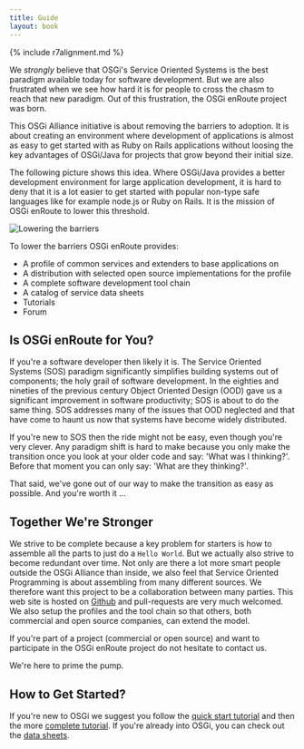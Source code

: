 ```yaml
---
title: Guide
layout: book
---
```


{% include r7alignment.md %}

We _strongly_ believe that OSGi's Service Oriented Systems is the best paradigm available today for software development. But we are also frustrated when we see how hard it is for people to cross the chasm to reach that new paradigm. Out of this frustration, the OSGi enRoute project was born.

This OSGi Alliance initiative is about removing the barriers to adoption. It is about creating an environment where development of applications is almost as easy to get started with as Ruby on Rails applications without loosing the key advantages of OSGi/Java for projects that grow beyond their initial size.

The following picture shows this idea. Where OSGi/Java provides a better development environment for large application development, it is hard to deny that it is a lot easier to get started with popular non-type safe languages like for example node.js or Ruby on Rails. It is the mission of OSGi enRoute to lower this threshold.

![Lowering the barriers](/img/book/why-enroute.png)

To lower the barriers OSGi enRoute provides:

* A profile of common services and extenders to base applications on
* A distribution with selected open source implementations for the profile
* A complete software development tool chain
* A catalog of service data sheets
* Tutorials
* Forum

## Is OSGi enRoute for You?

If you're a software developer then likely it is. The Service Oriented Systems (SOS) paradigm significantly simplifies building systems out of components; the holy grail of software development. In the eighties and nineties of the previous century Object Oriented Design (OOD) gave us a significant improvement in software productivity; SOS is about to do the same thing. SOS addresses many of the issues that OOD neglected and that have come to haunt us now that systems have become widely distributed.

If you're new to SOS then the ride might not be easy, even though you're very clever. Any paradigm shift is hard to make because you only make the transition once you look at your older code and say: 'What was I thinking?'. Before that moment you can only say: 'What are they thinking?'. 

That said, we've gone out of our way to make the transition as easy as possible. And you're worth it ... 

## Together We're Stronger 

We strive to be complete because a key problem for starters is how to assemble all the parts to just do a `Hello World`. But we actually also strive to become redundant over time. Not only are there a lot more smart people outside the OSGi Alliance than inside, we also feel that Service Oriented Programming is about assembling from many different sources. We therefore want this project to be a collaboration between many parties. This web site is hosted on [Github][enroute-doc] and pull-requests are very much welcomed. We also setup the profiles and the tool chain so that others, both commercial and open source companies, can extend the model.

If you're part of a project (commercial or open source) and want to participate in the OSGi enRoute project do not hesitate to contact us.

We're here to prime the pump.

## How to Get Started?

If you're new to OSGi we suggest you follow the [quick start tutorial](200-quick-start.html) and then the more [complete tutorial](220-tutorial-base.html). If you're already into OSGi, you can check out the [data sheets](400-services.html).

[enroute-doc]: https://github.com/osgi/osgi.enroute.site

